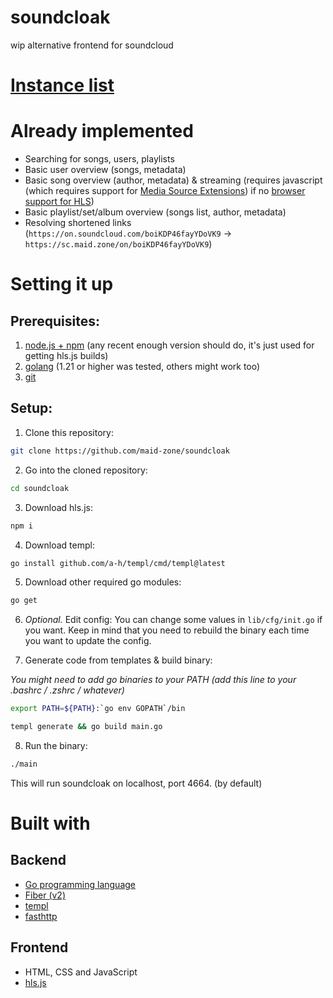 # soundcloak
wip alternative frontend for soundcloud

# [Instance list](https://maid.zone/soundcloak/instances.html)

# Already implemented
- Searching for songs, users, playlists
- Basic user overview (songs, metadata)
- Basic song overview (author, metadata) & streaming (requires javascript (which requires support for [Media Source Extensions](https://caniuse.com/mediasource)) if no [browser support for HLS](https://caniuse.com/http-live-streaming))
- Basic playlist/set/album overview (songs list, author, metadata)
- Resolving shortened links (`https://on.soundcloud.com/boiKDP46fayYDoVK9` -> `https://sc.maid.zone/on/boiKDP46fayYDoVK9`)

# Setting it up
## Prerequisites:
1. [node.js + npm](https://nodejs.org) (any recent enough version should do, it's just used for getting hls.js builds)
2. [golang](https://go.dev) (1.21 or higher was tested, others might work too)
3. [git](https://git-scm.com)

## Setup:
1. Clone this repository:
```sh
git clone https://github.com/maid-zone/soundcloak
```

2. Go into the cloned repository:
```sh
cd soundcloak
```

3. Download hls.js:
```sh
npm i
```

4. Download templ:
```sh
go install github.com/a-h/templ/cmd/templ@latest
```

5. Download other required go modules:
```sh
go get
```

6. *Optional.* Edit config:
You can change some values in `lib/cfg/init.go` if you want. Keep in mind that you need to rebuild the binary each time you want to update the config.

7. Generate code from templates & build binary:

*You might need to add go binaries to your PATH (add this line to your .bashrc / .zshrc / whatever)*
```sh
export PATH=${PATH}:`go env GOPATH`/bin
```

```sh
templ generate && go build main.go
```

8. Run the binary:
```sh
./main
```

This will run soundcloak on localhost, port 4664. (by default)

# Built with
## Backend
- [Go programming language](https://github.com/golang/go)
- [Fiber (v2)](https://github.com/gofiber/fiber/tree/v2)
- [templ](https://github.com/a-h/templ)
- [fasthttp](https://github.com/valyala/fasthttp)

## Frontend
- HTML, CSS and JavaScript
- [hls.js](https://github.com/video-dev/hls.js)
